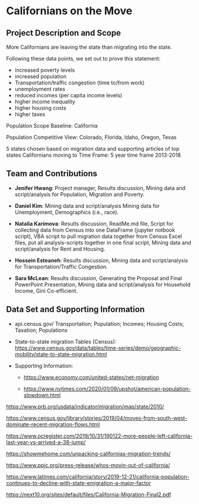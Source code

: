 # **Californians on the Move**

## **Project Description and Scope**

More Californians are leaving the state than migrating into the state. 

Following these data points, we set out to prove this statement:

* increased poverty levels
* increased population 
* Transportation/traffic congestion (time to/from work)
* unemployment rates
* reduced incomes (per capita income levels)
* higher income inequality
* higher housing costs 
* higher taxes 

Population Scope Baseline: California

Population Competitive View: Colorado, Florida, Idaho, Oregon, Texas

5 states chosen based on migration data and supporting articles of top states Californians moving to
Time Frame: 5 year time frame 2013-2018

## **Team and Contributions**

* **Jenifer Hwang**: Project manager, Results discussion, Mining data and script/analysis for Population, Migration and Poverty.

* **Daniel Kim**: Mining data and script/analysis Mining data for Unemployment, Demographics (i.e., race).

* **Natalia Karimova**: Results discussion, ReadMe.md file, Script for collecting data from Census into one DataFrame (jupyter notbook script), VBA script to pull migration data together from Census Excel files, put all analysis-scripts together in one final script, Mining data and script/analysis for Rent and Housing.

* **Hossein Esteaneh**: Results discussion, Mining data and script/analysis for Transportation/Traffic Congestion.

* **Sara McLean**: Results discussion, Generating the Proposal and Final PowerPoint Presentation, Mining data and script/analysis for Household Income, Gini Co-efficient.

## **Data Set and Supporting Information**

* api.census.gov/ 
Transportation; Population; Incomes; Housing Costs; Taxation; Populations

* State-to-state migration Tables (Census): 
https://www.census.gov/data/tables/time-series/demo/geographic-mobility/state-to-state-migration.html

* Supporting Information:

    * https://www.economy.com/united-states/net-migration

    * https://www.nytimes.com/2020/01/09/upshot/american-population-slowdown.html

https://www.prb.org/usdata/indicator/migration/map/state/2010/ 

https://www.census.gov/library/stories/2019/04/moves-from-south-west-dominate-recent-migration-flows.html

https://www.ocregister.com/2019/10/31/190122-more-people-left-california-last-year-vs-arrived-a-38-jump/

https://showmehome.com/unpacking-californias-migration-trends/ 

https://www.ppic.org/press-release/whos-movin-out-of-california/ 	

https://www.latimes.com/california/story/2019-12-21/california-population-continues-to-decline-with-state-emigration-a-major-factor

https://next10.org/sites/default/files/California-Migration-Final2.pdf








